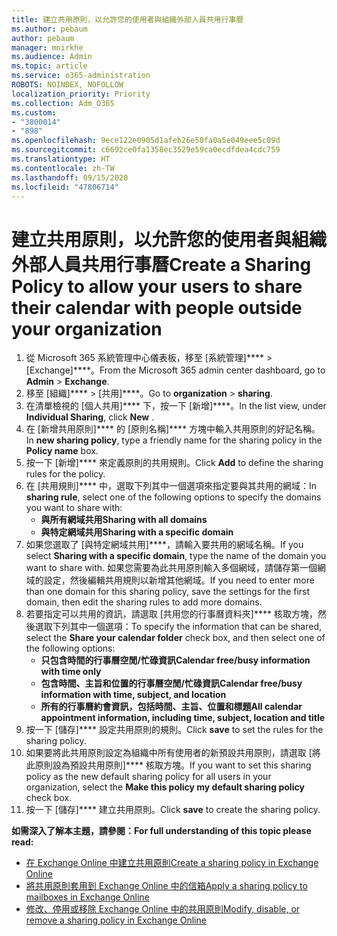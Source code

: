 ```yaml
---
title: 建立共用原則，以允許您的使用者與組織外部人員共用行事曆
ms.author: pebaum
author: pebaum
manager: mnirkhe
ms.audience: Admin
ms.topic: article
ms.service: o365-administration
ROBOTS: NOINDEX, NOFOLLOW
localization_priority: Priority
ms.collection: Adm_O365
ms.custom:
- "3800014"
- "898"
ms.openlocfilehash: 9ece122e0905d1afeb26e50fa0a5e049eee5c09d
ms.sourcegitcommit: c6692ce0fa1358ec3529e59ca0ecdfdea4cdc759
ms.translationtype: HT
ms.contentlocale: zh-TW
ms.lasthandoff: 09/15/2020
ms.locfileid: "47806714"
---
```

# <a name="create-a-sharing-policy-to-allow-your-users-to-share-their-calendar-with-people-outside-your-organization"></a><span data-ttu-id="766f6-102">建立共用原則，以允許您的使用者與組織外部人員共用行事曆</span><span class="sxs-lookup"><span data-stu-id="766f6-102">Create a Sharing Policy to allow your users to share their calendar with people outside your organization</span></span>

1. <span data-ttu-id="766f6-103">從 Microsoft 365 系統管理中心儀表板，移至 [系統管理]\*\*\*\*  >  [Exchange]\*\*\*\*。</span><span class="sxs-lookup"><span data-stu-id="766f6-103">From the Microsoft 365 admin center dashboard, go to **Admin** > **Exchange**.</span></span>
2. <span data-ttu-id="766f6-104">移至 [組織]\*\*\*\*  >  [共用]\*\*\*\*。</span><span class="sxs-lookup"><span data-stu-id="766f6-104">Go to **organization** > **sharing**.</span></span>
3. <span data-ttu-id="766f6-105">在清單檢視的 [個人共用]\*\*\*\* 下，按一下 [新增]\*\*\*\*。</span><span class="sxs-lookup"><span data-stu-id="766f6-105">In the list view, under **Individual Sharing**, click **New** .</span></span>
4. <span data-ttu-id="766f6-106">在 [新增共用原則]\*\*\*\* 的 [原則名稱]\*\*\*\* 方塊中輸入共用原則的好記名稱。</span><span class="sxs-lookup"><span data-stu-id="766f6-106">In **new sharing policy**, type a friendly name for the sharing policy in the **Policy name** box.</span></span>
5. <span data-ttu-id="766f6-107">按一下 [新增]\*\*\*\* 來定義原則的共用規則。</span><span class="sxs-lookup"><span data-stu-id="766f6-107">Click **Add**  to define the sharing rules for the policy.</span></span>
6. <span data-ttu-id="766f6-108">在 [共用規則]\*\*\*\* 中，選取下列其中一個選項來指定要與其共用的網域：</span><span class="sxs-lookup"><span data-stu-id="766f6-108">In **sharing rule**, select one of the following options to specify the domains you want to share with:</span></span>
    - <span data-ttu-id="766f6-109">**與所有網域共用**</span><span class="sxs-lookup"><span data-stu-id="766f6-109">**Sharing with all domains**</span></span>
    - <span data-ttu-id="766f6-110">**與特定網域共用**</span><span class="sxs-lookup"><span data-stu-id="766f6-110">**Sharing with a specific domain**</span></span>
8. <span data-ttu-id="766f6-111">如果您選取了 [與特定網域共用]\*\*\*\*，請輸入要共用的網域名稱。</span><span class="sxs-lookup"><span data-stu-id="766f6-111">If you select **Sharing with a specific domain**, type the name of the domain you want to share with.</span></span> <span data-ttu-id="766f6-112">如果您需要為此共用原則輸入多個網域，請儲存第一個網域的設定，然後編輯共用規則以新增其他網域。</span><span class="sxs-lookup"><span data-stu-id="766f6-112">If you need to enter more than one domain for this sharing policy, save the settings for the first domain, then edit the sharing rules to add more domains.</span></span>
9. <span data-ttu-id="766f6-113">若要指定可以共用的資訊，請選取 [共用您的行事曆資料夾]\*\*\*\* 核取方塊，然後選取下列其中一個選項：</span><span class="sxs-lookup"><span data-stu-id="766f6-113">To specify the information that can be shared, select the **Share your calendar folder** check box, and then select one of the following options:</span></span>
    - <span data-ttu-id="766f6-114">**只包含時間的行事曆空閒/忙碌資訊**</span><span class="sxs-lookup"><span data-stu-id="766f6-114">**Calendar free/busy information with time only**</span></span>
    - <span data-ttu-id="766f6-115">**包含時間、主旨和位置的行事曆空閒/忙碌資訊**</span><span class="sxs-lookup"><span data-stu-id="766f6-115">**Calendar free/busy information with time, subject, and location**</span></span>
    - <span data-ttu-id="766f6-116">**所有的行事曆約會資訊，包括時間、主旨、位置和標題**</span><span class="sxs-lookup"><span data-stu-id="766f6-116">**All calendar appointment information, including time, subject, location and title**</span></span>
11. <span data-ttu-id="766f6-117">按一下 [儲存]\*\*\*\* 設定共用原則的規則。</span><span class="sxs-lookup"><span data-stu-id="766f6-117">Click **save** to set the rules for the sharing policy.</span></span>
12. <span data-ttu-id="766f6-118">如果要將此共用原則設定為組織中所有使用者的新預設共用原則，請選取 [將此原則設為預設共用原則]\*\*\*\* 核取方塊。</span><span class="sxs-lookup"><span data-stu-id="766f6-118">If you want to set this sharing policy as the new default sharing policy for all users in your organization, select the **Make this policy my default sharing policy** check box.</span></span>
13. <span data-ttu-id="766f6-119">按一下 [儲存]\*\*\*\* 建立共用原則。</span><span class="sxs-lookup"><span data-stu-id="766f6-119">Click **save** to create the sharing policy.</span></span>  

<span data-ttu-id="766f6-120">**如需深入了解本主題，請參閱：**</span><span class="sxs-lookup"><span data-stu-id="766f6-120">**For full understanding of this topic please read:**</span></span>

- [<span data-ttu-id="766f6-121">在 Exchange Online 中建立共用原則</span><span class="sxs-lookup"><span data-stu-id="766f6-121">Create a sharing policy in Exchange Online</span></span>](https://docs.microsoft.com/exchange/sharing/sharing-policies/create-a-sharing-policy)
- [<span data-ttu-id="766f6-122">將共用原則套用到 Exchange Online 中的信箱</span><span class="sxs-lookup"><span data-stu-id="766f6-122">Apply a sharing policy to mailboxes in Exchange Online</span></span>](https://docs.microsoft.com/exchange/sharing/sharing-policies/apply-a-sharing-policy)
- [<span data-ttu-id="766f6-123">修改、停用或移除 Exchange Online 中的共用原則</span><span class="sxs-lookup"><span data-stu-id="766f6-123">Modify, disable, or remove a sharing policy in Exchange Online</span></span>](https://docs.microsoft.com/exchange/sharing/sharing-policies/modify-a-sharing-policy)